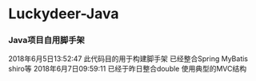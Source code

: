# Luckydeer-Java
### Java项目自用脚手架
2018年6月5日13:52:47
此代码目的用于构建脚手架
已经整合Spring MyBatis shiro等
2018年6月7日09:59:11
已经于昨日整合double
使用典型的MVC结构
